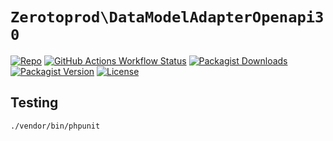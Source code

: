 # `Zerotoprod\DataModelAdapterOpenapi30`

[![Repo](https://img.shields.io/badge/github-gray?logo=github)](https://github.com/zero-to-prod/data-model-generator)
[![GitHub Actions Workflow Status](https://img.shields.io/github/actions/workflow/status/zero-to-prod/data-model-generator/test.yml?label=tests)](https://github.com/zero-to-prod/data-model-generator/actions)
[![Packagist Downloads](https://img.shields.io/packagist/dt/zero-to-prod/data-model-generator?color=blue)](https://packagist.org/packages/zero-to-prod/data-model-generator/stats)
[![Packagist Version](https://img.shields.io/packagist/v/zero-to-prod/data-model-generator?color=f28d1a)](https://packagist.org/packages/zero-to-prod/data-model-generator)
[![License](https://img.shields.io/packagist/l/zero-to-prod/data-model-generator?color=red)](https://github.com/zero-to-prod/data-model-generator/blob/main/LICENSE.md)

## Testing

```shell
./vendor/bin/phpunit
```
